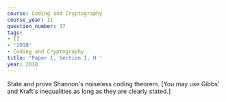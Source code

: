 ```yaml
---
course: Coding and Cryptography
course_year: II
question_number: 37
tags:
- II
- '2018'
- Coding and Cryptography
title: 'Paper 1, Section I, H '
year: 2018
---
```




State and prove Shannon's noiseless coding theorem. [You may use Gibbs' and Kraft's inequalities as long as they are clearly stated.]